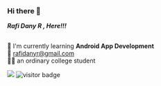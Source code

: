 ### Hi there 👋

***Rafi Dany R , Here!!!***
##
:seedling: I'm currently learning **Android App Development** \
:email: rafidanyr@gmail.com \
:student: an ordinary college student

![](https://komarev.com/ghpvc/?username=RadRasyad&color=blue)  ![visitor badge](https://visitor-badge.glitch.me/badge?page_id=radrasyad.visitor-badge)
